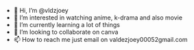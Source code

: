 - 👋 Hi, I’m @vldzjoey
- 👀 I’m interested in watching anime, k-drama and also movie
- 🌱 I’m currently learning a lot of things
- 💞️ I’m looking to collaborate on canva 
- 📫 How to reach me just email on valdezjoey00052gmail.com

<!---
vldzjoey/vldzjoey is a ✨ special ✨ repository because its `README.md` (this file) appears on your GitHub profile.
You can click the Preview link to take a look at your changes.
--->

